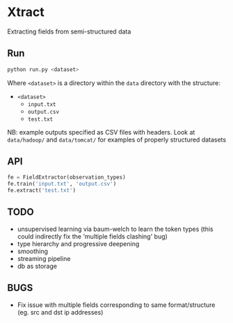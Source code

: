 Xtract
======
Extracting fields from semi-structured data

Run
---

```bash
python run.py <dataset>
```

Where `<dataset>` is a directory within the `data` directory with the structure:

- `<dataset>`
  - `input.txt`
  - `output.csv`
  - `test.txt`

NB: example outputs specified as CSV files with headers. Look at `data/hadoop/` and `data/tomcat/` for examples of properly structured datasets

API
---

```python
fe = FieldExtractor(observation_types)
fe.train('input.txt', 'output.csv')
fe.extract('test.txt')
```

TODO
----
- unsupervised learning via baum-welch to learn the token types (this could indirectly fix the 'multiple fields clashing' bug)
- type hierarchy and progressive deepening
- smoothing
- streaming pipeline
- db as storage

BUGS
----
- Fix issue with multiple fields corresponding to same format/structure (eg. src and dst ip addresses)

